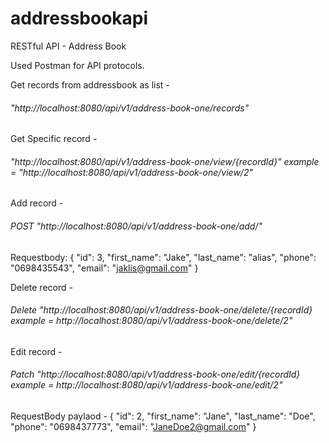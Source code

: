 # addressbookapi
RESTful API - Address Book

Used Postman for API protocols.


Get records from addressbook as list  - 
###### "http://localhost:8080/api/v1/address-book-one/records"

Get Specific record  - 
###### "http://localhost:8080/api/v1/address-book-one/view/{recordId}" example = "http://localhost:8080/api/v1/address-book-one/view/2"

Add record - 
###### POST "http://localhost:8080/api/v1/address-book-one/add/"

Requestbody:
{
        "id": 3,
        "first_name": "Jake",
        "last_name": "alias",
        "phone": "0698435543",
        "email": "jaklis@gmail.com"
    }

Delete record -

###### Delete "http://localhost:8080/api/v1/address-book-one/delete/{recordId} example =  http://localhost:8080/api/v1/address-book-one/delete/2"

Edit record - 

###### Patch "http://localhost:8080/api/v1/address-book-one/edit/{recordId} example =  http://localhost:8080/api/v1/address-book-one/edit/2"

RequestBody paylaod - 
{
        "id": 2,
        "first_name": "Jane",
        "last_name": "Doe",
        "phone": "0698437773",
        "email": "JaneDoe2@gmail.com"
    }

